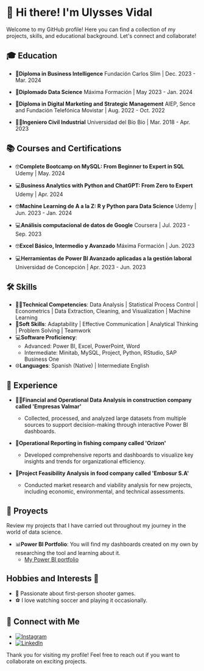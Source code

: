 # 👋 Hi there! I'm Ulysses Vidal

Welcome to my GitHub profile! Here you can find a collection of my projects, skills, and educational background. Let's connect and collaborate!

## 🎓 Education

- 📜**Diploma in Business Intelligence**
Fundación Carlos Slim | Dec. 2023 - Mar. 2024

- 📜**Diplomado Data Science**
Máxima Formación | May 2023 - Jan. 2024

- 📜**Diploma in Digital Marketing and Strategic Management**
AIEP, Sence and Fundación Telefónica Movistar | Aug. 2022 - Oct. 2022

- 👨‍🎓**Ingeniero Civil Industrial**
Universidad del Bío Bío | Mar. 2018 - Apr. 2023


## 📚 Courses and Certifications
- 🤓**Complete Bootcamp on MySQL: From Beginner to Expert in SQL**
Udemy | May. 2024

- 💻**Business Analytics with Python and ChatGPT: From Zero to Expert**
Udemy | Apr. 2024

- 🤓**Machine Learning de A a la Z: R y Python para Data Science**
Udemy | Jun. 2023 - Jan. 2024

- 💻**Análisis computacional de datos de Google**
Coursera | Jul. 2023 - Sep. 2023

- 🤓**Excel Básico, Intermedio y Avanzado**
Máxima Formación | Jun. 2023

- 💻**Herramientas de Power BI Avanzado aplicadas a la gestión laboral**
Universidad de Concepción | Apr. 2023 - Jun. 2023
  

## 🛠️ Skills

- 👩‍💻**Technical Competencies**: Data Analysis | Statistical Process Control | Econometrics | Data Extraction, Cleaning, and Visualization | Machine Learning
- 🤝**Soft Skills**: Adaptability | Effective Communication | Analytical Thinking | Problem Solving | Teamwork
- 💻**Software Proficiency**:
  - Advanced: Power BI, Excel, PowerPoint, Word
  - Intermediate: Minitab, MySQL, Project, Python, RStudio, SAP Business One
- 🌐**Languages**: Spanish (Native) | Intermediate English


## 💼 Experience

- 🧑‍💼**Financial and Operational Data Analysis in construction company called 'Empresas Valmar'**
  - Collected, processed, and analyzed large datasets from multiple sources to support decision-making through interactive Power BI dashboards.

- 🌟**Operational Reporting in fishing company called 'Orizon'**
  - Developed comprehensive reports and dashboards to visualize key insights and trends for organizational efficiency.

- 🏢**Project Feasibility Analysis in food company called 'Embosur S.A'**
  - Conducted market research and viability analysis for new projects, including economic, environmental, and technical assessments.



## 🚀 Proyects
Review my projects that I have carried out throughout my journey in the world of data science.

- 📊**Power BI Portfolio**: You will find my dashboards created on my own by researching the tool and learning about it.
  - [My Power BI portfolio](https://github.com/UlyssesVidal/portafolio_power_bi)


## Hobbies and Interests 🌟
- 🔫 Passionate about first-person shooter games.
- ⚽ I love watching soccer and playing it occasionally.



## 💬 Connect with Me

- [![Instagram](https://img.shields.io/badge/Instagram-%23E4405F.svg?&style=for-the-badge&logo=instagram&logoColor=white)](https://www.instagram.com/VidalUlysses)
- [![LinkedIn](https://img.shields.io/badge/LinkedIn-%230077B5.svg?&style=for-the-badge&logo=linkedin&logoColor=white)](https://www.linkedin.com/in/Ulysses-Vidal)

Thank you for visiting my profile! Feel free to reach out if you want to collaborate on exciting projects.
